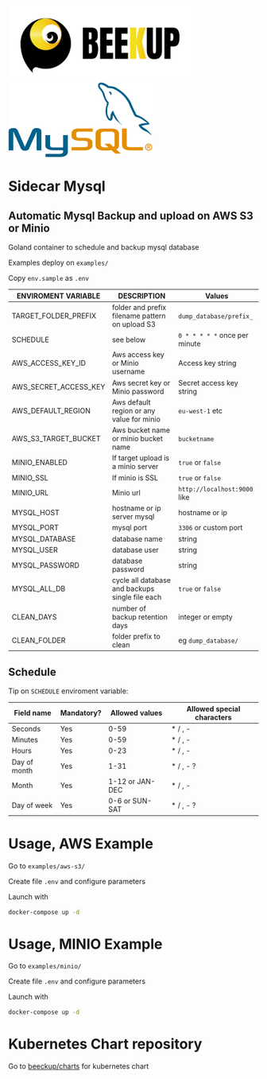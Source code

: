 <img src="./images/LOGO_oriz.png" alt="logo" height="150"/> <img src="./images/logo-mysql.png" alt="logo" height="150"/>

# Sidecar Mysql

## Automatic Mysql Backup and upload on AWS S3 or Minio

Goland container to schedule and backup mysql database

Examples deploy on  ```examples/```

Copy `env.sample` as `.env`

ENVIROMENT VARIABLE   | DESCRIPTION | Values
----------   | ---------- | --------------  
TARGET_FOLDER_PREFIX | folder and prefix filename pattern on upload S3 | `dump_database/prefix_` 
SCHEDULE | see below | `0 * * * * *` once per minute
AWS_ACCESS_KEY_ID | Aws access key or Minio username | Access key string
AWS_SECRET_ACCESS_KEY | Aws secret key or Minio password | Secret access key string
AWS_DEFAULT_REGION | Aws default region or any value for minio | `eu-west-1` etc
AWS_S3_TARGET_BUCKET | Aws bucket name or minio bucket name | `bucketname`
MINIO_ENABLED | If target upload is a minio server | `true` or `false`
MINIO_SSL | If minio is SSL | `true` or `false`
MINIO_URL | Minio url | `http://localhost:9000` like
MYSQL_HOST | hostname or ip server mysql | hostname or ip
MYSQL_PORT | mysql port | `3306` or custom port
MYSQL_DATABASE | database name | string
MYSQL_USER | database user | string
MYSQL_PASSWORD | database password | string
MYSQL_ALL_DB | cycle all database and backups single file each | `true` or `false`
CLEAN_DAYS | number of backup retention days | integer or empty
CLEAN_FOLDER | folder prefix to clean | eg `dump_database/`


## Schedule

Tip on ```SCHEDULE``` enviroment variable:

Field name   | Mandatory? | Allowed values  | Allowed special characters
----------   | ---------- | --------------  | --------------------------
Seconds      | Yes        | 0-59            | * / , -
Minutes      | Yes        | 0-59            | * / , -
Hours        | Yes        | 0-23            | * / , -
Day of month | Yes        | 1-31            | * / , - ?
Month        | Yes        | 1-12 or JAN-DEC | * / , -
Day of week  | Yes        | 0-6 or SUN-SAT  | * / , - ?



# Usage, AWS Example

Go to `examples/aws-s3/`

Create file `.env` and configure parameters

Launch with

```bash
docker-compose up -d
```


# Usage, MINIO Example

Go to `examples/minio/`

Create file `.env` and configure parameters

Launch with

```bash
docker-compose up -d
```

# Kubernetes Chart repository

Go to [beeckup/charts](https://github.com/beeckup/charts) for kubernetes chart